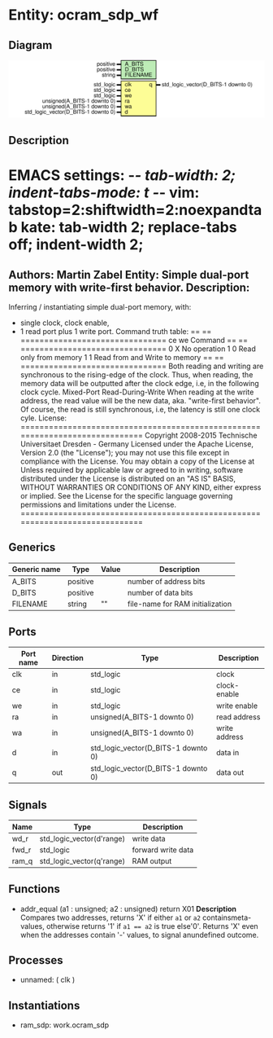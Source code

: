# Entity: ocram_sdp_wf

## Diagram

![Diagram](ocram_sdp_wf.svg "Diagram")
## Description

EMACS settings: -*-  tab-width: 2; indent-tabs-mode: t -*-
vim: tabstop=2:shiftwidth=2:noexpandtab
kate: tab-width 2; replace-tabs off; indent-width 2;
=============================================================================
Authors:				 	Martin Zabel
Entity:				 	Simple dual-port memory with write-first behavior.
Description:
-------------------------------------
Inferring / instantiating simple dual-port memory, with:
* single clock, clock enable,
* 1 read port plus 1 write port.
Command truth table:
== == ===============================
ce we Command
== == ===============================
0   X   No operation
1   0   Read only from memory
1   1   Read from and Write to memory
== == ===============================
Both reading and writing are synchronous to the rising-edge of the clock.
Thus, when reading, the memory data will be outputted after the
clock edge, i.e, in the following clock cycle.
Mixed-Port Read-During-Write
  When reading at the write address, the read value will be the new data,
  aka. "write-first behavior". Of course, the read is still synchronous,
  i.e, the latency is still one clock cyle.
License:
=============================================================================
Copyright 2008-2015 Technische Universitaet Dresden - Germany
Licensed under the Apache License, Version 2.0 (the "License");
you may not use this file except in compliance with the License.
You may obtain a copy of the License at
Unless required by applicable law or agreed to in writing, software
distributed under the License is distributed on an "AS IS" BASIS,
WITHOUT WARRANTIES OR CONDITIONS OF ANY KIND, either express or implied.
See the License for the specific language governing permissions and
limitations under the License.
=============================================================================
## Generics

| Generic name | Type     | Value | Description                      |
| ------------ | -------- | ----- | -------------------------------- |
| A_BITS       | positive |       | number of address bits           |
| D_BITS       | positive |       | number of data bits              |
| FILENAME     | string   | ""    | file-name for RAM initialization |
## Ports

| Port name | Direction | Type                                | Description   |
| --------- | --------- | ----------------------------------- | ------------- |
| clk       | in        | std_logic                           | clock         |
| ce        | in        | std_logic                           | clock-enable  |
| we        | in        | std_logic                           | write enable  |
| ra        | in        | unsigned(A_BITS-1 downto 0)         | read address  |
| wa        | in        | unsigned(A_BITS-1 downto 0)         | write address |
| d         | in        | std_logic_vector(D_BITS-1 downto 0) | data in       |
| q         | out       | std_logic_vector(D_BITS-1 downto 0) | data out      |
## Signals

| Name  | Type                      | Description        |
| ----- | ------------------------- | ------------------ |
| wd_r  | std_logic_vector(d'range) | write data         |
| fwd_r | std_logic                 | forward write data |
| ram_q | std_logic_vector(q'range) | RAM output         |
## Functions
- addr_equal <font id="function_arguments">(a1 : unsigned; a2 : unsigned) </font> <font id="function_return">return X01 </font>
**Description**
Compares two addresses, returns 'X' if either ``a1`` or ``a2`` containsmeta-values, otherwise returns '1' if ``a1 == a2`` is true else'0'. Returns 'X' even when the addresses contain '-' values, to signal anundefined outcome.
## Processes
- unnamed: ( clk )
## Instantiations

- ram_sdp: work.ocram_sdp
